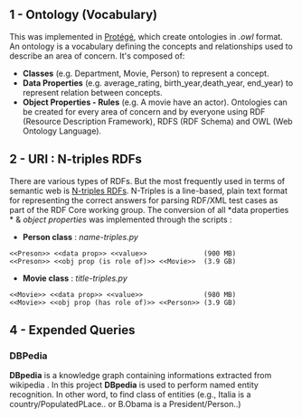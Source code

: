 ## 1 - Ontology (Vocabulary)
This was implemented in [Protégé](https://protege.stanford.edu/), which create ontologies in *.owl* format. An ontology is a vocabulary defining the concepts and relationships used to describe an area of concern. It's composed of:

* **Classes** (e.g. Department, Movie, Person) to represent a concept.
* **Data Properties** (e.g. average_rating, birth_year,death_year, end_year) to represent relation between concepts.
* **Object Properties - Rules** (e.g. A movie have an actor). Ontologies can be created for every area of concern and by everyone using RDF (Resource Description Framework), RDFS (RDF Schema) and OWL (Web Ontology Language).


## 2 - URI : N-triples RDFs
There are various types of RDFs. But the most frequently used in terms of semantic web is [N-triples RDFs](https://www.w3.org/2001/sw/RDFCore/ntriples/). N-Triples is a line-based, plain text format for representing the correct answers for parsing RDF/XML test cases as part of the RDF Core working group. The conversion of all *data properties * & *object properties* was implemented through the scripts : 
* **Person class** : *name-triples.py*
```
<<Preson>> <<data prop>> <<value>>              (900 MB)
<<Preson>> <<obj prop (is role of)>> <<Movie>>  (3.9 GB)
```

* **Movie class** : *title-triples.py*
```
<<Movie>> <<data prop>> <<value>>               (980 MB)
<<Movie>> <<obj prop (has role of)>> <<Person>> (3.9 GB)
```

## 4 - Expended Queries 
### DBPedia
**DBpedia** is a knowledge graph containing informations extracted from wikipedia . In this project **DBpedia** is used to perform 
named entity recognition. In other word, to find class of entities (e.g., Italia is a country/PopulatedPLace.. or B.Obama is a President/Person..)
